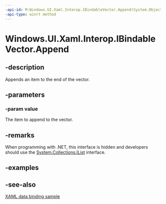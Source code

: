```yaml
---
-api-id: M:Windows.UI.Xaml.Interop.IBindableVector.Append(System.Object)
-api-type: winrt method
---
```


<!-- Method syntax
public void Append(System.Object value)
-->

# Windows.UI.Xaml.Interop.IBindableVector.Append

## -description
Appends an item to the end of the vector.



## -parameters
### -param value
The item to append to the vector.

## -remarks
When programming with .NET, this interface is hidden and developers should use the [System.Collections.IList](/dotnet/api/system.collections.ilist?view=dotnet-uwp-10.0&preserve-view=true) interface.

## -examples

## -see-also
[XAML data binding sample](https://github.com/Microsoft/Windows-universal-samples/tree/master/Samples/XamlBind)
